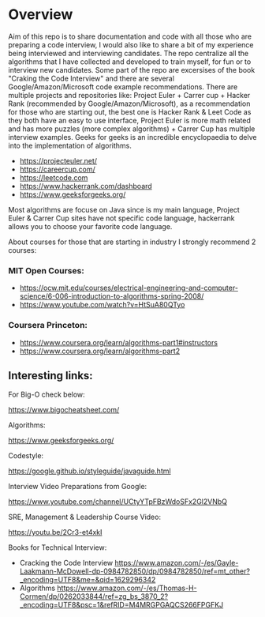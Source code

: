 # Overview
 Aim of this repo is to share documentation and code with all those who are preparing a code interview, I would also like to share a bit of my experience being interviewed and interviewing candidates. The repo centralize all the algorithms that I have collected and developed to train myself, for fun or to interview new candidates. Some part of the repo are excersises of the book "Craking the Code Interview" and there are several Google/Amazon/Microsoft code example recommendations. There are multiple projects and repositories like: Project Euler + Carrer cup + Hacker Rank (recommended by Google/Amazon/Microsoft), as a recommendation for those who are starting out, the best one is Hacker Rank & Leet Code as they both have an easy to use interface, Project Euler is more math related and has more puzzles (more complex algorithms) + Carrer Cup has multiple interview examples. Geeks for geeks is an incredible encyclopaedia to delve into the implementation of algorithms.
 
 - https://projecteuler.net/
 - https://careercup.com/ 
 - https://leetcode.com
 - https://www.hackerrank.com/dashboard
 - https://www.geeksforgeeks.org/
 
 Most algorithms are focuse on Java since is my main language, Project Euler & Carrer Cup sites have not specific code language, hackerrank allows you to choose your favorite code language.
 
About courses for those that are starting in industry I strongly recommend 2 courses:

### MIT Open Courses:
- https://ocw.mit.edu/courses/electrical-engineering-and-computer-science/6-006-introduction-to-algorithms-spring-2008/
- https://www.youtube.com/watch?v=HtSuA80QTyo

### Coursera Princeton:
- https://www.coursera.org/learn/algorithms-part1#instructors
- https://www.coursera.org/learn/algorithms-part2

## Interesting links:

For Big-O check below:

https://www.bigocheatsheet.com/

Algorithms:

https://www.geeksforgeeks.org/

Codestyle:

https://google.github.io/styleguide/javaguide.html

Interview Video Preparations from Google:

https://www.youtube.com/channel/UCtyYTpFBzWdoSFx2Gl2VNbQ

SRE, Management & Leadership Course Video:

https://youtu.be/2Cr3-et4xkI

Books for Technical Interview:

- Cracking the Code Interview
https://www.amazon.com/-/es/Gayle-Laakmann-McDowell-dp-0984782850/dp/0984782850/ref=mt_other?_encoding=UTF8&me=&qid=1629296342
- Algorithms
https://www.amazon.com/-/es/Thomas-H-Cormen/dp/0262033844/ref=zg_bs_3870_2?_encoding=UTF8&psc=1&refRID=M4MRGPGAQCS266FPGFKJ




